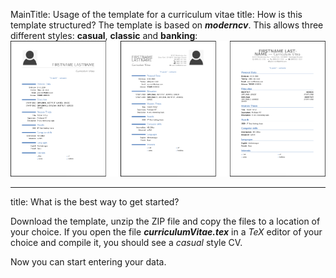 MainTitle: Usage of the template for a curriculum vitae
title: How is this template structured?
The template is based on ***moderncv***. This allows three different styles: **casual**, **classic** and **banking**:
![Styles casual, classic, banking](./cv_images/cv_styles.png)

---

title: What is the best way to get started?

Download the template, unzip the ZIP file and copy the files to a location of your choice. If you open the file ***curriculumVitae.tex*** in a *TeX* editor of your choice and compile it, you should see a *casual* style CV.

Now you can start entering your data.
